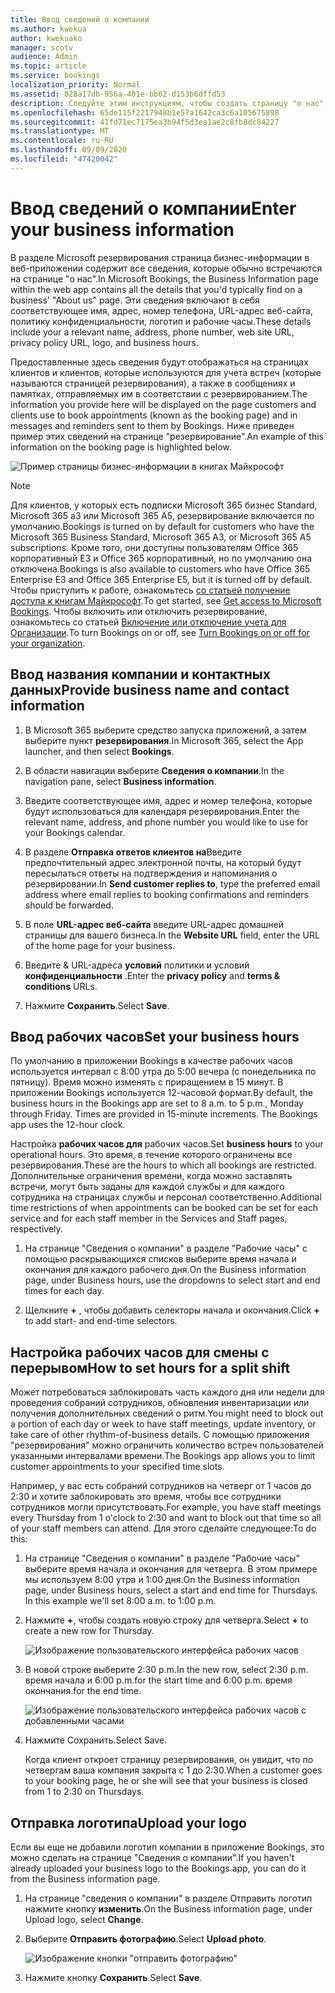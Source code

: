 ```yaml
---
title: Ввод сведений о компании
ms.author: kwekua
author: kwekuako
manager: scotv
audience: Admin
ms.topic: article
ms.service: bookings
localization_priority: Normal
ms.assetid: 828a17db-956a-401e-bb62-d153b6dffd53
description: Следуйте этим инструкциям, чтобы создать страницу "о нас", в том числе название, адрес, номер телефона, URL-адрес веб-сайта, логотип и рабочие часы в книгах Майкрософт.
ms.openlocfilehash: 65de115f2217948b1e57a1642ca3c6a105675898
ms.sourcegitcommit: 41fd71ec7175ea3b94f5d3ea1ae2c8fb8dc84227
ms.translationtype: MT
ms.contentlocale: ru-RU
ms.lasthandoff: 09/09/2020
ms.locfileid: "47420042"
---
```

# <a name="enter-your-business-information"></a><span data-ttu-id="73875-103">Ввод сведений о компании</span><span class="sxs-lookup"><span data-stu-id="73875-103">Enter your business information</span></span>

<span data-ttu-id="73875-104">В разделе Microsoft резервирования страница бизнес-информации в веб-приложении содержит все сведения, которые обычно встречаются на странице "о нас".</span><span class="sxs-lookup"><span data-stu-id="73875-104">In Microsoft Bookings, the Business Information page within the web app contains all the details that you'd typically find on a business' "About us" page.</span></span> <span data-ttu-id="73875-105">Эти сведения включают в себя соответствующее имя, адрес, номер телефона, URL-адрес веб-сайта, политику конфиденциальности, логотип и рабочие часы.</span><span class="sxs-lookup"><span data-stu-id="73875-105">These details include your a relevant name, address, phone number, web site URL, privacy policy URL, logo, and business hours.</span></span>

<span data-ttu-id="73875-106">Предоставленные здесь сведения будут отображаться на страницах клиентов и клиентов, которые используются для учета встреч (которые называются страницей резервирования), а также в сообщениях и памятках, отправляемых им в соответствии с резервированием.</span><span class="sxs-lookup"><span data-stu-id="73875-106">The information you provide here will be displayed on the page customers and clients use to book appointments (known as the booking page) and in messages and reminders sent to them by Bookings.</span></span> <span data-ttu-id="73875-107">Ниже приведен пример этих сведений на странице "резервирование".</span><span class="sxs-lookup"><span data-stu-id="73875-107">An example of this information on the booking page is highlighted below.</span></span>

   ![Пример страницы бизнес-информации в книгах Майкрософт](../media/bookings-business-info.png)

> [!NOTE]
> <span data-ttu-id="73875-109">Для клиентов, у которых есть подписки Microsoft 365 бизнес Standard, Microsoft 365 a3 или Microsoft 365 A5, резервирование включается по умолчанию.</span><span class="sxs-lookup"><span data-stu-id="73875-109">Bookings is turned on by default for customers who have the Microsoft 365 Business Standard, Microsoft 365 A3, or Microsoft 365 A5 subscriptions.</span></span> <span data-ttu-id="73875-110">Кроме того, они доступны пользователям Office 365 корпоративный E3 и Office 365 корпоративный, но по умолчанию она отключена.</span><span class="sxs-lookup"><span data-stu-id="73875-110">Bookings is also available to customers who have Office 365 Enterprise E3 and Office 365 Enterprise E5, but it is turned off by default.</span></span> <span data-ttu-id="73875-111">Чтобы приступить к работе, ознакомьтесь [со статьей получение доступа к книгам Майкрософт](get-access.md).</span><span class="sxs-lookup"><span data-stu-id="73875-111">To get started, see [Get access to Microsoft Bookings](get-access.md).</span></span> <span data-ttu-id="73875-112">Чтобы включить или отключить резервирование, ознакомьтесь со статьей [Включение или отключение учета для Организации](turn-bookings-on-or-off.md).</span><span class="sxs-lookup"><span data-stu-id="73875-112">To turn Bookings on or off, see [Turn Bookings on or off for your organization](turn-bookings-on-or-off.md).</span></span>

## <a name="provide-business-name-and-contact-information"></a><span data-ttu-id="73875-113">Ввод названия компании и контактных данных</span><span class="sxs-lookup"><span data-stu-id="73875-113">Provide business name and contact information</span></span>

1. <span data-ttu-id="73875-114">В Microsoft 365 выберите средство запуска приложений, а затем выберите пункт **резервирования**.</span><span class="sxs-lookup"><span data-stu-id="73875-114">In Microsoft 365, select the App launcher, and then select **Bookings**.</span></span>

1. <span data-ttu-id="73875-115">В области навигации выберите **Сведения о компании**.</span><span class="sxs-lookup"><span data-stu-id="73875-115">In the navigation pane, select **Business information**.</span></span>

1. <span data-ttu-id="73875-116">Введите соответствующее имя, адрес и номер телефона, которые будут использоваться для календаря резервирования.</span><span class="sxs-lookup"><span data-stu-id="73875-116">Enter the relevant name, address, and phone number you would like to use for your Bookings calendar.</span></span>

1. <span data-ttu-id="73875-117">В разделе **Отправка ответов клиентов на**Введите предпочтительный адрес электронной почты, на который будут пересылаться ответы на подтверждения и напоминания о резервировании.</span><span class="sxs-lookup"><span data-stu-id="73875-117">In **Send customer replies to**, type the preferred email address where email replies to booking confirmations and reminders should be forwarded.</span></span>

1. <span data-ttu-id="73875-118">В поле **URL-адрес веб-сайта** введите URL-адрес домашней страницы для вашего бизнеса.</span><span class="sxs-lookup"><span data-stu-id="73875-118">In the **Website URL** field, enter the URL of the home page for your business.</span></span>

1. <span data-ttu-id="73875-119">Введите & URL-адреса **условий** политики и условий **конфиденциальности** .</span><span class="sxs-lookup"><span data-stu-id="73875-119">Enter the **privacy policy** and **terms & conditions** URLs.</span></span>

1. <span data-ttu-id="73875-120">Нажмите **Сохранить**.</span><span class="sxs-lookup"><span data-stu-id="73875-120">Select **Save**.</span></span>

## <a name="set-your-business-hours"></a><span data-ttu-id="73875-121">Ввод рабочих часов</span><span class="sxs-lookup"><span data-stu-id="73875-121">Set your business hours</span></span>

<span data-ttu-id="73875-p104">По умолчанию в приложении Bookings в качестве рабочих часов используется интервал с 8:00 утра до 5:00 вечера (с понедельника по пятницу). Время можно изменять с приращением в 15 минут. В приложении Bookings используется 12-часовой формат.</span><span class="sxs-lookup"><span data-stu-id="73875-p104">By default, the business hours in the Bookings app are set to 8 a.m. to 5 p.m., Monday through Friday. Times are provided in 15-minute increments. The Bookings app uses the 12-hour clock.</span></span>

<span data-ttu-id="73875-126">Настройка **рабочих часов для** рабочих часов.</span><span class="sxs-lookup"><span data-stu-id="73875-126">Set **business hours** to your operational hours.</span></span> <span data-ttu-id="73875-127">Это время, в течение которого ограничены все резервирования.</span><span class="sxs-lookup"><span data-stu-id="73875-127">These are the hours to which all bookings are restricted.</span></span> <span data-ttu-id="73875-128">Дополнительные ограничения времени, когда можно заставлять встречи, могут быть заданы для каждой службы и для каждого сотрудника на страницах службы и персонал соответственно.</span><span class="sxs-lookup"><span data-stu-id="73875-128">Additional time restrictions of when appointments can be booked can be set for each service and for each staff member in the Services and Staff pages, respectively.</span></span>

1. <span data-ttu-id="73875-129">На странице "Сведения о компании" в разделе "Рабочие часы" с помощью раскрывающихся списков выберите время начала и окончания для каждого рабочего дня.</span><span class="sxs-lookup"><span data-stu-id="73875-129">On the Business information page, under Business hours, use the dropdowns to select start and end times for each day.</span></span>

1. <span data-ttu-id="73875-130">Щелкните **+** , чтобы добавить селекторы начала и окончания.</span><span class="sxs-lookup"><span data-stu-id="73875-130">Click **+** to add start- and end-time selectors.</span></span>

## <a name="how-to-set-hours-for-a-split-shift"></a><span data-ttu-id="73875-131">Настройка рабочих часов для смены с перерывом</span><span class="sxs-lookup"><span data-stu-id="73875-131">How to set hours for a split shift</span></span>

<span data-ttu-id="73875-132">Может потребоваться заблокировать часть каждого дня или недели для проведения собраний сотрудников, обновления инвентаризации или получения дополнительных сведений о ритм.</span><span class="sxs-lookup"><span data-stu-id="73875-132">You might need to block out a portion of each day or week to have staff meetings, update inventory, or take care of other rhythm-of-business details.</span></span> <span data-ttu-id="73875-133">С помощью приложения "резервирования" можно ограничить количество встреч пользователей указанными интервалами времени.</span><span class="sxs-lookup"><span data-stu-id="73875-133">The Bookings app allows you to limit customer appointments to your specified time slots.</span></span>

<span data-ttu-id="73875-134">Например, у вас есть собраний сотрудников на четверг от 1 часов до 2:30 и хотите заблокировать это время, чтобы все сотрудники сотрудников могли присутствовать.</span><span class="sxs-lookup"><span data-stu-id="73875-134">For example, you have staff meetings every Thursday from 1 o'clock to 2:30 and want to block out that time so all of your staff members can attend.</span></span> <span data-ttu-id="73875-135">Для этого сделайте следующее:</span><span class="sxs-lookup"><span data-stu-id="73875-135">To do this:</span></span>

1. <span data-ttu-id="73875-p108">На странице "Сведения о компании" в разделе "Рабочие часы" выберите время начала и окончания для четверга. В этом примере мы используем 8:00 утра и 1:00 дня.</span><span class="sxs-lookup"><span data-stu-id="73875-p108">On the Business information page, under Business hours, select a start and end time for Thursdays. In this example we'll set 8:00 a.m. to 1:00 p.m.</span></span>

1. <span data-ttu-id="73875-139">Нажмите **+**, чтобы создать новую строку для четверга.</span><span class="sxs-lookup"><span data-stu-id="73875-139">Select **+** to create a new row for Thursday.</span></span>

   ![Изображение пользовательского интерфейса рабочих часов](../media/bookings-split-shift.png)

1. <span data-ttu-id="73875-141">В новой строке выберите 2:30 p.m.</span><span class="sxs-lookup"><span data-stu-id="73875-141">In the new row, select 2:30 p.m.</span></span> <span data-ttu-id="73875-142">время начала и 6:00 p.m.</span><span class="sxs-lookup"><span data-stu-id="73875-142">for the start time and 6:00 p.m.</span></span> <span data-ttu-id="73875-143">время окончания.</span><span class="sxs-lookup"><span data-stu-id="73875-143">for the end time.</span></span>

   ![Изображение пользовательского интерфейса рабочих часов с добавленными часами](../media/bookings-split-shift-hours.png)

1. <span data-ttu-id="73875-145">Нажмите Сохранить.</span><span class="sxs-lookup"><span data-stu-id="73875-145">Select Save.</span></span>

    <span data-ttu-id="73875-146">Когда клиент откроет страницу резервирования, он увидит, что по четвергам ваша компания закрыта с 1 до 2:30.</span><span class="sxs-lookup"><span data-stu-id="73875-146">When a customer goes to your booking page, he or she will see that your business is closed from 1 to 2:30 on Thursdays.</span></span>

## <a name="upload-your-logo"></a><span data-ttu-id="73875-147">Отправка логотипа</span><span class="sxs-lookup"><span data-stu-id="73875-147">Upload your logo</span></span>

<span data-ttu-id="73875-148">Если вы еще не добавили логотип компании в приложение Bookings, это можно сделать на странице "Сведения о компании".</span><span class="sxs-lookup"><span data-stu-id="73875-148">If you haven't already uploaded your business logo to the Bookings app, you can do it from the Business information page.</span></span>

1. <span data-ttu-id="73875-149">На странице "сведения о компании" в разделе Отправить логотип нажмите кнопку **изменить**.</span><span class="sxs-lookup"><span data-stu-id="73875-149">On the Business information page, under Upload logo, select **Change**.</span></span>

1. <span data-ttu-id="73875-150">Выберите **Отправить фотографию**.</span><span class="sxs-lookup"><span data-stu-id="73875-150">Select **Upload photo**.</span></span>

   ![Изображение кнопки "отправить фотографию"](../media/bookings-upload-photo.png)

1. <span data-ttu-id="73875-152">Нажмите кнопку **Сохранить**.</span><span class="sxs-lookup"><span data-stu-id="73875-152">Select **Save**.</span></span>
